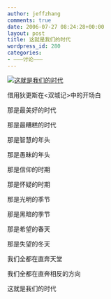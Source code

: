 ```yaml
---
author: jeffzhang
comments: true
date: 2006-07-27 08:24:28+00:00
layout: post
title: 这就是我们的时代
wordpress_id: 280
categories:
- ———讨论———
---
```


[![这就是我们的时代](http://simg.sinajs.cn/blog7style/images/common/sg_trans.gif)](http://photo.blog.sina.com.cn/showpic.html#blogid=57f943110100043o&url=http://static15.photo.sina.com.cn/orignal/57f94311ae427b16c28ce)

借用狄更斯在<双城记>中的开场白

那是最美好的时代

那是最糟糕的时代

那是智慧的年头

那是愚昧的年头

那是信仰的时期

那是怀疑的时期

那是光明的季节

那是黑暗的季节

那是希望的春天

那是失望的冬天

我们全都在直奔天堂

我们全都在直奔相反的方向

这就是我们的时代
